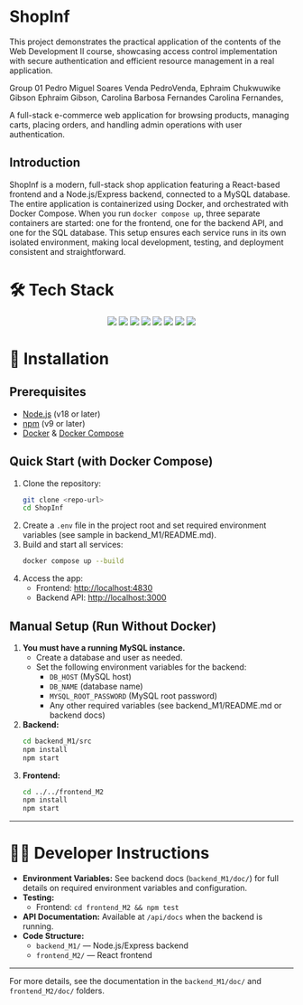 # ShopInf

This project demonstrates the practical application of the contents of the Web Development II course, showcasing access control implementation with secure authentication and efficient resource management in a real application.

Group 01
Pedro Miguel Soares Venda PedroVenda,
Ephraim Chukwuwike Gibson Ephraim Gibson,
Carolina Barbosa Fernandes Carolina Fernandes,

A full-stack e-commerce web application for browsing products, managing carts, placing orders, and handling admin operations with user authentication.

## Introduction
ShopInf is a modern, full-stack shop application featuring a React-based frontend and a Node.js/Express backend, connected to a MySQL database. The entire application is containerized using Docker, and orchestrated with Docker Compose. When you run `docker compose up`, three separate containers are started: one for the frontend, one for the backend API, and one for the SQL database. This setup ensures each service runs in its own isolated environment, making local development, testing, and deployment consistent and straightforward.

# 🛠️ Tech Stack

<p align="center">
  <img src="https://img.shields.io/badge/Node.js-339933?style=for-the-badge&logo=nodedotjs&logoColor=white"/>
  <img src="https://img.shields.io/badge/Express.js-000000?style=for-the-badge&logo=express&logoColor=white"/>
  <img src="https://img.shields.io/badge/React-61DAFB?style=for-the-badge&logo=react&logoColor=black"/>
  <img src="https://img.shields.io/badge/MySQL-4479A1?style=for-the-badge&logo=mysql&logoColor=white"/>
  <img src="https://img.shields.io/badge/Tailwind_CSS-38B2AC?style=for-the-badge&logo=tailwind-css&logoColor=white"/>
  <img src="https://img.shields.io/badge/Material_UI-007FFF?style=for-the-badge&logo=mui&logoColor=white"/>
  <img src="https://img.shields.io/badge/Jest-C21325?style=for-the-badge&logo=jest&logoColor=white"/>
  <img src="https://img.shields.io/badge/Docker-2496ED?style=for-the-badge&logo=docker&logoColor=white"/>
</p>

# 🚀 Installation

## Prerequisites
- [Node.js](https://nodejs.org/) (v18 or later)
- [npm](https://www.npmjs.com/) (v9 or later)
- [Docker](https://www.docker.com/) & [Docker Compose](https://docs.docker.com/compose/)

## Quick Start (with Docker Compose)
1. Clone the repository:
   ```sh
   git clone <repo-url>
   cd ShopInf
   ```
2. Create a `.env` file in the project root and set required environment variables (see sample in backend_M1/README.md).
3. Build and start all services:
   ```sh
   docker compose up --build
   ```
4. Access the app:
   - Frontend: [http://localhost:4830](http://localhost:4830)
   - Backend API: [http://localhost:3000](http://localhost:3000)

## Manual Setup (Run Without Docker)
1. **You must have a running MySQL instance.**
   - Create a database and user as needed.
   - Set the following environment variables for the backend:
     - `DB_HOST` (MySQL host)
     - `DB_NAME` (database name)
     - `MYSQL_ROOT_PASSWORD` (MySQL root password)
     - Any other required variables (see backend_M1/README.md or backend docs)
2. **Backend:**
   ```sh
   cd backend_M1/src
   npm install
   npm start
   ```
3. **Frontend:**
   ```sh
   cd ../../frontend_M2
   npm install
   npm start
   ```

---

# 👩‍💻 Developer Instructions
- **Environment Variables:** See backend docs (`backend_M1/doc/`) for full details on required environment variables and configuration.
- **Testing:**
  - Frontend: `cd frontend_M2 && npm test`
- **API Documentation:** Available at `/api/docs` when the backend is running.
- **Code Structure:**
  - `backend_M1/` — Node.js/Express backend
  - `frontend_M2/` — React frontend

---

For more details, see the documentation in the `backend_M1/doc/` and `frontend_M2/doc/` folders.
